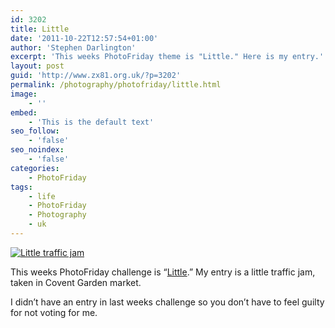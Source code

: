 ```yaml
---
id: 3202
title: Little
date: '2011-10-22T12:57:54+01:00'
author: 'Stephen Darlington'
excerpt: 'This weeks PhotoFriday theme is "Little." Here is my entry.'
layout: post
guid: 'http://www.zx81.org.uk/?p=3202'
permalink: /photography/photofriday/little.html
image:
    - ''
embed:
    - 'This is the default text'
seo_follow:
    - 'false'
seo_noindex:
    - 'false'
categories:
    - PhotoFriday
tags:
    - life
    - PhotoFriday
    - Photography
    - uk
---
```


[![Little traffic jam](https://i0.wp.com/farm7.static.flickr.com/6056/6268533411_0a336ff42d.jpg?resize=500%2C374)](http://www.flickr.com/photos/stephendarlington/6268533411/ "Little traffic jam by stephendarlington, on Flickr")

This weeks PhotoFriday challenge is “[Little](http://www.photofriday.com/archives/challenge/001129.php).” My entry is a little traffic jam, taken in Covent Garden market.

I didn’t have an entry in last weeks challenge so you don’t have to feel guilty for not voting for me.